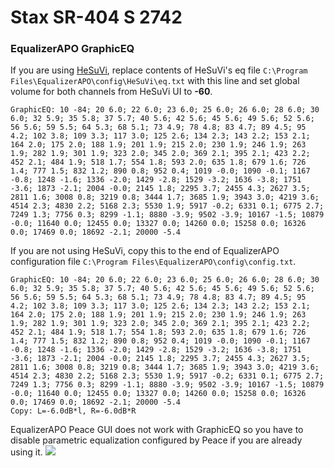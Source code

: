 # Stax SR-404 S 2742
### EqualizerAPO GraphicEQ
If you are using [HeSuVi](https://sourceforge.net/projects/hesuvi/), replace contents of HeSuVi's eq file `C:\Program Files\EqualizerAPO\config\HeSuVi\eq.txt` with this line and set global volume for both channels from HeSuVi UI to **-60**.
```
GraphicEQ: 10 -84; 20 6.0; 22 6.0; 23 6.0; 25 6.0; 26 6.0; 28 6.0; 30 6.0; 32 5.9; 35 5.8; 37 5.7; 40 5.6; 42 5.6; 45 5.6; 49 5.6; 52 5.6; 56 5.6; 59 5.5; 64 5.3; 68 5.1; 73 4.9; 78 4.8; 83 4.7; 89 4.5; 95 4.2; 102 3.8; 109 3.3; 117 3.0; 125 2.6; 134 2.3; 143 2.2; 153 2.1; 164 2.0; 175 2.0; 188 1.9; 201 1.9; 215 2.0; 230 1.9; 246 1.9; 263 1.9; 282 1.9; 301 1.9; 323 2.0; 345 2.0; 369 2.1; 395 2.1; 423 2.2; 452 2.1; 484 1.9; 518 1.7; 554 1.8; 593 2.0; 635 1.8; 679 1.6; 726 1.4; 777 1.5; 832 1.2; 890 0.8; 952 0.4; 1019 -0.0; 1090 -0.1; 1167 -0.8; 1248 -1.6; 1336 -2.0; 1429 -2.8; 1529 -3.2; 1636 -3.8; 1751 -3.6; 1873 -2.1; 2004 -0.0; 2145 1.8; 2295 3.7; 2455 4.3; 2627 3.5; 2811 1.6; 3008 0.8; 3219 0.8; 3444 1.7; 3685 1.9; 3943 3.0; 4219 3.6; 4514 2.3; 4830 2.2; 5168 2.3; 5530 1.9; 5917 -0.2; 6331 0.1; 6775 2.7; 7249 1.3; 7756 0.3; 8299 -1.1; 8880 -3.9; 9502 -3.9; 10167 -1.5; 10879 -0.0; 11640 0.0; 12455 0.0; 13327 0.0; 14260 0.0; 15258 0.0; 16326 0.0; 17469 0.0; 18692 -2.1; 20000 -5.4
```
If you are not using HeSuVi, copy this to the end of EqualizerAPO configuration file `C:\Program Files\EqualizerAPO\config\config.txt`.
```
GraphicEQ: 10 -84; 20 6.0; 22 6.0; 23 6.0; 25 6.0; 26 6.0; 28 6.0; 30 6.0; 32 5.9; 35 5.8; 37 5.7; 40 5.6; 42 5.6; 45 5.6; 49 5.6; 52 5.6; 56 5.6; 59 5.5; 64 5.3; 68 5.1; 73 4.9; 78 4.8; 83 4.7; 89 4.5; 95 4.2; 102 3.8; 109 3.3; 117 3.0; 125 2.6; 134 2.3; 143 2.2; 153 2.1; 164 2.0; 175 2.0; 188 1.9; 201 1.9; 215 2.0; 230 1.9; 246 1.9; 263 1.9; 282 1.9; 301 1.9; 323 2.0; 345 2.0; 369 2.1; 395 2.1; 423 2.2; 452 2.1; 484 1.9; 518 1.7; 554 1.8; 593 2.0; 635 1.8; 679 1.6; 726 1.4; 777 1.5; 832 1.2; 890 0.8; 952 0.4; 1019 -0.0; 1090 -0.1; 1167 -0.8; 1248 -1.6; 1336 -2.0; 1429 -2.8; 1529 -3.2; 1636 -3.8; 1751 -3.6; 1873 -2.1; 2004 -0.0; 2145 1.8; 2295 3.7; 2455 4.3; 2627 3.5; 2811 1.6; 3008 0.8; 3219 0.8; 3444 1.7; 3685 1.9; 3943 3.0; 4219 3.6; 4514 2.3; 4830 2.2; 5168 2.3; 5530 1.9; 5917 -0.2; 6331 0.1; 6775 2.7; 7249 1.3; 7756 0.3; 8299 -1.1; 8880 -3.9; 9502 -3.9; 10167 -1.5; 10879 -0.0; 11640 0.0; 12455 0.0; 13327 0.0; 14260 0.0; 15258 0.0; 16326 0.0; 17469 0.0; 18692 -2.1; 20000 -5.4
Copy: L=-6.0dB*l, R=-6.0dB*R
```
EqualizerAPO Peace GUI does not work with GraphicEQ so you have to disable parametric equalization configured by Peace if you are already using it.
![](https://raw.githubusercontent.com/jaakkopasanen/AutoEq/master/results/SBAF-Serious/innerfidelity/onear/Stax%20SR-404%20S%202742/Stax%20SR-404%20S%202742.png)
